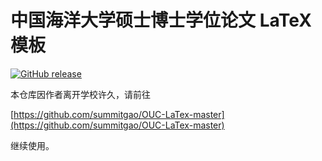 # 中国海洋大学硕士博士学位论文 LaTeX 模板
[![GitHub release](https://img.shields.io/github/release/ouc-ocean-group/oucthesis/all.svg)](https://github.com/ouc-ocean-group/oucthesis/releases/latest)

本仓库因作者离开学校许久，请前往

[https://github.com/summitgao/OUC-LaTex-master](https://github.com/summitgao/OUC-LaTex-master)

继续使用。
